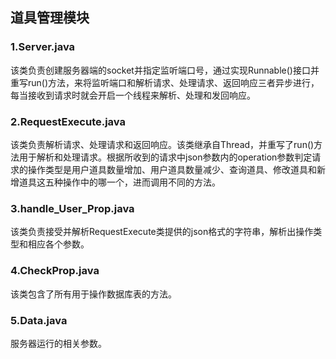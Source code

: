 ## 道具管理模块

### **1.Server.java**

该类负责创建服务器端的socket并指定监听端口号，通过实现Runnable()接口并重写run()方法，来将监听端口和解析请求、处理请求、返回响应三者异步进行，每当接收到请求时就会开启一个线程来解析、处理和发回响应。

### **2.RequestExecute.java**

该类负责解析请求、处理请求和返回响应。该类继承自Thread，并重写了run()方法用于解析和处理请求。根据所收到的请求中json参数内的operation参数判定请求的操作类型是用户道具数量增加、用户道具数量减少、查询道具、修改道具和新增道具这五种操作中的哪一个，进而调用不同的方法。

### **3.handle_User_Prop.java**

该类负责接受并解析RequestExecute类提供的json格式的字符串，解析出操作类型和相应各个参数。

### **4.CheckProp.java**

该类包含了所有用于操作数据库表的方法。

### **5.Data.java**

服务器运行的相关参数。